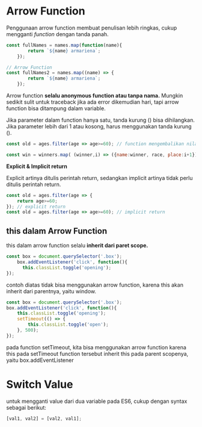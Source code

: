 # Arrow Function

Penggunaan arrow function membuat penulisan lebih ringkas, cukup mengganti _function_ dengan tanda panah.

```javascript
const fullNames = names.map(function(name){
        return `${name} armariena`;
    });

// Arrow Function
const fullNames2 = names.map((name) => {
        return `${name} armariena`;
    });
```

Arrow function **selalu anonymous function atau tanpa nama.** Mungkin sedikit sulit untuk traceback jika ada error dikemudian hari, tapi arrow function bisa ditampung dalam variable.

Jika parameter dalam function hanya satu, tanda kurung () bisa dihilangkan. Jika parameter lebih dari 1 atau kosong, harus menggunakan tanda kurung ().

```javascript
const old = ages.filter(age => age>=60); // function mengembalikan nilai dari age >= 60

const win = winners.map( (winner,i) => ({name:winner, race, place:i+1}) ); // function mengembalikan object
```

**Explicit & Implicit return**

Explicit artinya ditulis perintah return, sedangkan implicit artinya tidak perlu ditulis perintah return.
```javascript
const old = ages.filter(age => {
    return age>=60;
}); // explicit return
const old = ages.filter(age => age>=60); // implicit return
```

## this dalam Arrow Function
this dalam arrow function selalu **inherit dari paret scope.**
```javascript
const box = document.querySelector('.box');
    box.addEventListener('click', function(){
      this.classList.toggle('opening');      
});
```
contoh diatas tidak bisa menggunakan arrow function, karena this akan inherit dari parentnya, yaitu window.

```javascript
const box = document.querySelector('.box');
box.addEventListener('click', function(){
    this.classList.toggle('opening');
    setTimeout(() => {
        this.classList.toggle('open');
    }, 500);
});
```
pada function setTimeout, kita bisa menggunakan arrow function karena this pada setTimeout function tersebut inherit this pada parent scopenya, yaitu box.addEventListener

# Switch Value
untuk mengganti value dari dua variable pada ES6, cukup dengan syntax sebagai berikut:
```javascript
[val1, val2] = [val2, val1];
```